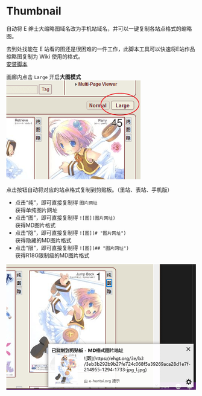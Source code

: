 Thumbnail
=========
自动将 E 绅士大缩略图域名改为手机站域名，并可以一键复制各站点格式的缩略图。

去到处找能在 E 站看的图还是很困难的一件工作，此脚本工具可以快速将E站作品缩略图复制为 Wiki 使用的格式。  
[安装脚本](https://sleazyfork.org/scripts/31743)

画廊内点击 `Large` 开启**大图模式**  
![打开大图模式](./images/OpenLargeThumbnail.png)

点击按钮自动将对应的站点格式复制到剪贴板。（里站、表站、手机版）  
* 点击“纯”，即可直接复制得 `图片网址`  
获得单纯图片网址
* 点击“图”，即可直接复制得 `![图](图片网址)`  
获得MD图片格式
* 点击“隐”，即可直接复制得 `![图](# "图片网址")`  
获得隐藏的MD图片格式
* 点击“限”，即可直接复制得 `![图](## "图片网址")`  
获得R18G限制级的MD图片格式

![预览](./images/Preview.png)